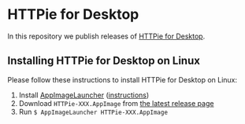 # HTTPie for Desktop

In this repository we publish releases of [HTTPie for Desktop](https://httpie.io/product).


## Installing HTTPie for Desktop on Linux

Please follow these instructions to install HTTPie for Desktop on Linux:

1. Install [AppImageLauncher](https://github.com/TheAssassin/AppImageLauncher) ([instructions](https://github.com/TheAssassin/AppImageLauncher#system-wide-installation))
2. Download `HTTPie-XXX.AppImage` from [the latest release page](https://github.com/httpie/desktop/releases/latest)
3. Run `$ AppImageLauncher HTTPie-XXX.AppImage`
